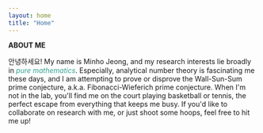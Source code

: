 ```yaml
---
layout: home
title: "Home"
---
```


<p style="line-height:1.2"><strong>ABOUT ME</strong></p>
안녕하세요! My name is Minho Jeong, and my research interests lie broadly in <i><font color="#34A392">pure mathematics</font></i>. Especially, analytical number theory is fascinating me these days, and I am attempting to prove or disprove the Wall-Sun-Sum prime conjecture, a.k.a. Fibonacci-Wieferich prime conjecture. When I'm not in the lab, you'll find me on the court playing basketball or tennis, the perfect escape from everything that keeps me busy. If you'd like to collaborate on research with me, or just shoot some hoops, feel free to hit me up!
